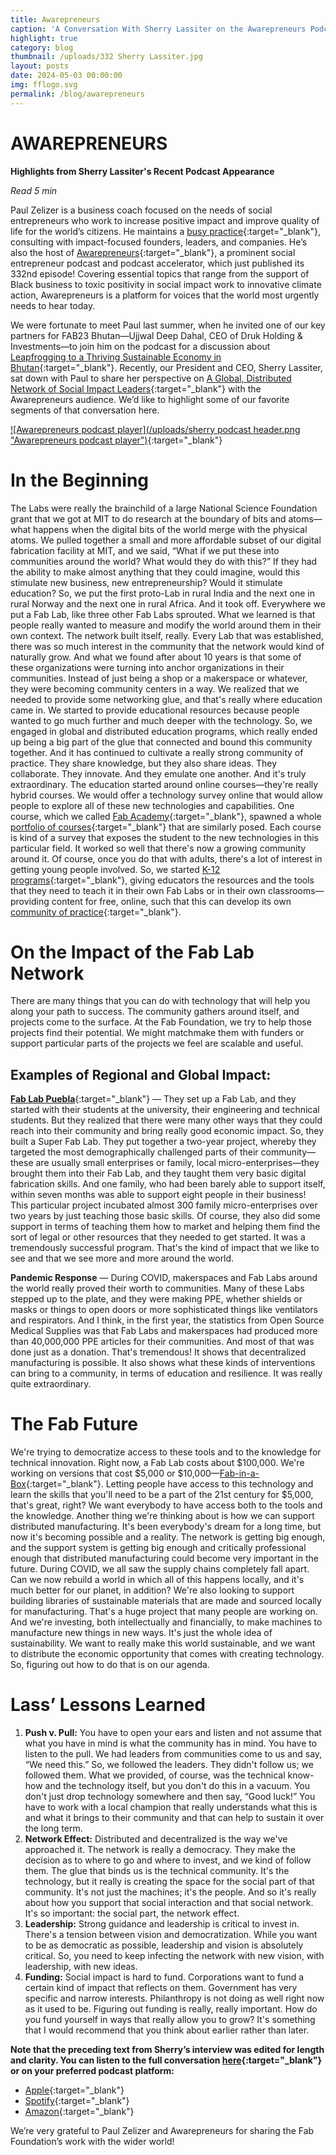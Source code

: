 ```yaml
---
title: Awarepreneurs
caption: 'A Conversation With Sherry Lassiter on the Awarepreneurs Podcast'
highlight: true
category: blog
thumbnail: /uploads/332 Sherry Lassiter.jpg
layout: posts
date: 2024-05-03 00:00:00
img: fflogo.svg
permalink: /blog/awarepreneurs
---
```


# AWAREPRENEURS

**Highlights from Sherry Lassiter's Recent Podcast Appearance**

*Read 5 min*

Paul Zelizer is a business coach focused on the needs of social entrepreneurs who work to increase positive impact and improve quality of life for the world’s citizens. He maintains a [busy practice](https://paulzelizer.com/){:target="_blank"}, consulting with impact-focused founders, leaders, and companies. He’s also the host of [Awarepreneurs](https://www.awarepreneurs.com/){:target="_blank"}, a prominent social entrepreneur podcast and podcast accelerator, which just published its 332nd episode! Covering essential topics that range from the support of Black business to toxic positivity in social impact work to innovative climate action, Awarepreneurs is a platform for voices that the world most urgently needs to hear today.

We were fortunate to meet Paul last summer, when he invited one of our key partners for FAB23 Bhutan—Ujjwal Deep Dahal, CEO of Druk Holding & Investments—to join him on the podcast for a discussion about [Leapfrogging to a Thriving Sustainable Economy in Bhutan](https://www.awarepreneurs.com/podcast/302-sustainable-economy){:target="_blank"}. Recently, our President and CEO, Sherry Lassiter, sat down with Paul to share her perspective on [A Global, Distributed Network of Social Impact Leaders](https://www.awarepreneurs.com/podcast/332-social-impact-leaders){:target="_blank"} with the Awarepreneurs audience. We’d like to highlight some of our favorite segments of that conversation here.
  
[![Awarepreneurs podcast player](/uploads/sherry podcast header.png "Awarepreneurs podcast player")](https://www.awarepreneurs.com/podcast/332-social-impact-leaders){:target="_blank"}

# In the Beginning

The Labs were really the brainchild of a large National Science Foundation grant that we got at MIT to do research at the boundary of bits and atoms—what happens when the digital bits of the world merge with the physical atoms. We pulled together a small and more affordable subset of our digital fabrication facility at MIT, and we said, “What if we put these into communities around the world? What would they do with this?” If they had the ability to make almost anything that they could imagine, would this stimulate new business, new entrepreneurship? Would it stimulate education?
So, we put the first proto-Lab in rural India and the next one in rural Norway and the next one in rural Africa. And it took off. Everywhere we put a Fab Lab, like three other Fab Labs sprouted. What we learned is that people really wanted to measure and modify the world around them in their own context. The network built itself, really. Every Lab that was established, there was so much interest in the community that the network would kind of naturally grow. 
And what we found after about 10 years is that some of these organizations were turning into anchor organizations in their communities. Instead of just being a shop or a makerspace or whatever, they were becoming community centers in a way. We realized that we needed to provide some networking glue, and that's really where education came in. We started to provide educational resources because people wanted to go much further and much deeper with the technology. So, we engaged in global and distributed education programs, which really ended up being a big part of the glue that connected and bound this community together. And it has continued to cultivate a really strong community of practice. They share knowledge, but they also share ideas. They collaborate. They innovate. And they emulate one another. And it's truly extraordinary. 
The education started around online courses—they're really hybrid courses. We would offer a technology survey online that would allow people to explore all of these new technologies and capabilities. One course, which we called [Fab Academy](https://fabacademy.org/){:target="_blank"}, spawned a whole [portfolio of courses](https://academany.org/){:target="_blank"} that are similarly posed. Each course is kind of a survey that exposes the student to the new technologies in this particular field. It worked so well that there's now a growing community around it. Of course, once you do that with adults, there's a lot of interest in getting young people involved. So, we started [K-12 programs](https://fla.academany.org/){:target="_blank"}, giving educators the resources and the tools that they need to teach it in their own Fab Labs or in their own classrooms—providing content for free, online, such that this can develop its own [community of practice](https://scopesdf.org/){:target="_blank"}.

# On the Impact of the Fab Lab Network

There are many things that you can do with technology that will help you along your path to success. The community gathers around itself, and projects come to the surface. At the Fab Foundation, we try to help those projects find their potential. We might matchmake them with funders or support particular parts of the projects we feel are scalable and useful.

## Examples of Regional and Global Impact:

[**Fab Lab Puebla**](https://fabacademy.org/2023/labs/puebla/){:target="_blank"} — They set up a Fab Lab, and they started with their students at the university, their engineering and technical students. But they realized that there were many other ways that they could reach into their community and bring really good economic impact. So, they built a Super Fab Lab. They put together a two-year project, whereby they targeted the most demographically challenged parts of their community—these are usually small enterprises or family, local micro-enterprises—they brought them into their Fab Lab, and they taught them very basic digital fabrication skills. And one family, who had been barely able to support itself, within seven months was able to support eight people in their business! This particular project incubated almost 300 family micro-enterprises over two years by just teaching those basic skills. Of course, they also did some support in terms of teaching them how to market and helping them find the sort of legal or other resources that they needed to get started. It was a tremendously successful program. That's the kind of impact that we like to see and that we see more and more around the world.

**Pandemic Response** — During COVID, makerspaces and Fab Labs around the world really proved their worth to communities. Many of these Labs stepped up to the plate, and they were making PPE, whether shields or masks or things to open doors or more sophisticated things like ventilators and respirators. And I think, in the first year, the statistics from Open Source Medical Supplies was that Fab Labs and makerspaces had produced more than 40,000,000 PPE articles for their communities. And most of that was done just as a donation. That's tremendous! It shows that decentralized manufacturing is possible. It also shows what these kinds of interventions can bring to a community, in terms of education and resilience. It was really quite extraordinary.

# The Fab Future

We're trying to democratize access to these tools and to the knowledge for technical innovation. Right now, a Fab Lab costs about $100,000. We're working on versions that cost $5,000 or $10,000—[Fab-in-a-Box](https://fabfoundation.org/media/fab_in_a_box){:target="_blank"}. Letting people have access to this technology and learn the skills that you'll need to be a part of the 21st century for $5,000, that's great, right? We want everybody to have access both to the tools and the knowledge. 
Another thing we're thinking about is how we can support distributed manufacturing. It's been everybody's dream for a long time, but now it's becoming possible and a reality. The network is getting big enough, and the support system is getting big enough and critically professional enough that distributed manufacturing could become very important in the future. During COVID, we all saw the supply chains completely fall apart. Can we now rebuild a world in which all of this happens locally, and it's much better for our planet, in addition? We're also looking to support building libraries of sustainable materials that are made and sourced locally for manufacturing. That's a huge project that many people are working on. And we're investing, both intellectually and financially, to make machines to manufacture new things in new ways. It's just the whole idea of sustainability. We want to really make this world sustainable, and we want to distribute the economic opportunity that comes with creating technology. So, figuring out how to do that is on our agenda.

# Lass’ Lessons Learned

1. **Push v. Pull:** You have to open your ears and listen and not assume that what you have in mind is what the community has in mind. You have to listen to the pull. We had leaders from communities come to us and say, “We need this.” So, we followed the leaders. They didn't follow us; we followed them. What we provided, of course, was the technical know-how and the technology itself, but you don't do this in a vacuum. You don't just drop technology somewhere and then say, “Good luck!” You have to work with a local champion that really understands what this is and what it brings to their community and that can help to sustain it over the long term.
2. **Network Effect:** Distributed and decentralized is the way we've approached it. The network is really a democracy. They make the decision as to where to go and where to invest, and we kind of follow them. The glue that binds us is the technical community. It's the technology, but it really is creating the space for the social part of that community. It's not just the machines; it's the people. And so it's really about how you support that social interaction and that social network. It's so important: the social part, the network effect.
3. **Leadership:** Strong guidance and leadership is critical to invest in. There's a tension between vision and democratization. While you want to be as democratic as possible, leadership and vision is absolutely critical. So, you need to keep infecting the network with new vision, with leadership, with new ideas.
4. **Funding:** Social impact is hard to fund. Corporations want to fund a certain kind of impact that reflects on them. Government has very specific and narrow interests. Philanthropy is not doing as well right now as it used to be. Figuring out funding is really, really important. How do you fund yourself in ways that really allow you to grow? It's something that I would recommend that you think about earlier rather than later.

**Note that the preceding text from Sherry’s interview was edited for length and clarity. You can listen to the full conversation [here](https://www.awarepreneurs.com/podcast/332-social-impact-leaders){:target="_blank"} or on your preferred podcast platform:**
- [Apple](https://podcasts.apple.com/us/podcast/awarepreneurs/id1232306106){:target="_blank"}
- [Spotify](https://open.spotify.com/show/4MZcSXtqDGENW1RNUJntWD){:target="_blank"}
- [Amazon](https://music.amazon.com/podcasts/8066e6c3-7b1a-443f-bcba-e41cb010ef4e/awarepreneurs){:target="_blank"}

We’re very grateful to Paul Zelizer and Awarepreneurs for sharing the Fab Foundation’s work with the wider world!
